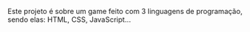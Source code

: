 Este projeto é sobre um game feito com 3 linguagens de programação, sendo elas: HTML, CSS, JavaScript...

